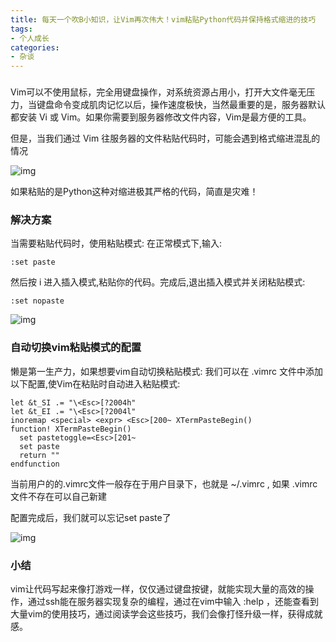 ```yaml
---
title: 每天一个吹B小知识，让Vim再次伟大！vim粘贴Python代码并保持格式缩进的技巧
tags:
- 个人成长
categories:
- 杂谈
---
```


### 



Vim可以不使用鼠标，完全用键盘操作，对系统资源占用小，打开大文件毫无压力，当键盘命令变成肌肉记忆以后，操作速度极快，当然最重要的是，服务器默认都安装 Vi 或 Vim。如果你需要到服务器修改文件内容，Vim是最方便的工具。



但是，当我们通过 Vim 往服务器的文件粘贴代码时，可能会遇到格式缩进混乱的情况



![img](https://cdn.fangyuanxiaozhan.com/assets/17272385534107Hwik2AW.gif)



如果粘贴的是Python这种对缩进极其严格的代码，简直是灾难！



### **解决方案**



当需要粘贴代码时，使用粘贴模式: 在正常模式下,输入:

```
:set paste
```

然后按 i 进入插入模式,粘贴你的代码。完成后,退出插入模式并关闭粘贴模式:

```
:set nopaste
```

![img](https://cdn.fangyuanxiaozhan.com/assets/1727238554377DyzRAJJR.gif)



### 自动切换vim粘贴模式的配置

懒是第一生产力，如果想要vim自动切换粘贴模式: 我们可以在 .vimrc 文件中添加以下配置,使Vim在粘贴时自动进入粘贴模式:

```
let &t_SI .= "\<Esc>[?2004h"
let &t_EI .= "\<Esc>[?2004l"
inoremap <special> <expr> <Esc>[200~ XTermPasteBegin()
function! XTermPasteBegin()
  set pastetoggle=<Esc>[201~
  set paste
  return ""
endfunction
```

当前用户的的.vimrc文件一般存在于用户目录下，也就是 ~/.vimrc , 如果 .vimrc文件不存在可以自己新建



配置完成后，我们就可以忘记set paste了



![img](https://cdn.fangyuanxiaozhan.com/assets/1727238556584zxQCfQPE.gif)

### 小结

vim让代码写起来像打游戏一样，仅仅通过键盘按键，就能实现大量的高效的操作，通过ssh能在服务器实现复杂的编程，通过在vim中输入 :help ，还能查看到大量vim的使用技巧，通过阅读学会这些技巧，我们会像打怪升级一样，获得成就感。
